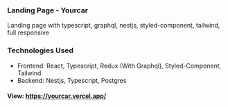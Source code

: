 ### Landing Page - Yourcar
Landing page with typescript, graphql, nestjs, styled-component, tailwind, full responsive

### Technologies Used
- Frontend: React, Typescript, Redux (With Graphql), Styled-Component, Tailwind
- Backend: Nestjs, Typescript, Postgres

#### View: https://yourcar.vercel.app/
